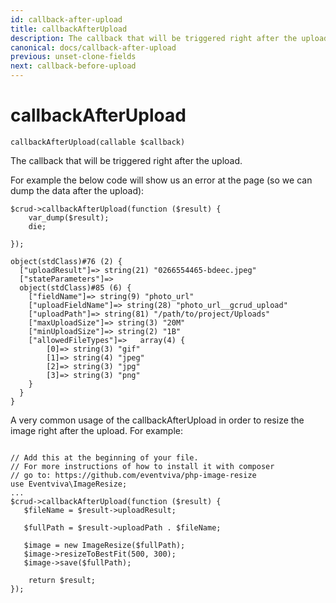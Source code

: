 ```yaml
---
id: callback-after-upload
title: callbackAfterUpload
description: The callback that will be triggered right after the upload.
canonical: docs/callback-after-upload
previous: unset-clone-fields
next: callback-before-upload
---
```


# callbackAfterUpload

<pre><code class="language-php">callbackAfterUpload(callable $callback)</code></pre>
The callback that will be triggered right after the upload.

For example the below code will show us an error at the page (so we can dump the data after the upload):
<pre><code class="language-php">$crud->callbackAfterUpload(function ($result) {
    var_dump($result);
    die;

});</code></pre>

<pre><code>object(stdClass)#76 (2) {
  ["uploadResult"]=> string(21) "0266554465-bdeec.jpeg"
  ["stateParameters"]=>
  object(stdClass)#85 (6) {
    ["fieldName"]=> string(9) "photo_url"
    ["uploadFieldName"]=> string(28) "photo_url__gcrud_upload"
    ["uploadPath"]=> string(81) "/path/to/project/Uploads"
    ["maxUploadSize"]=> string(3) "20M"
    ["minUploadSize"]=> string(2) "1B"
    ["allowedFileTypes"]=>   array(4) {
        [0]=> string(3) "gif"
        [1]=> string(4) "jpeg"
        [2]=> string(3) "jpg"
        [3]=> string(3) "png"
    }
  }
}</code></pre>

A very common usage of the callbackAfterUpload in order to resize the image right after the upload. For example:
<pre><code class="language-php">
// Add this at the beginning of your file. 
// For more instructions of how to install it with composer
// go to: https://github.com/eventviva/php-image-resize
use Eventviva\ImageResize;
...
$crud->callbackAfterUpload(function ($result) {
   $fileName = $result->uploadResult;

   $fullPath = $result->uploadPath . $fileName;   

   $image = new ImageResize($fullPath);
   $image->resizeToBestFit(500, 300);
   $image->save($fullPath);

    return $result;
});</code></pre>